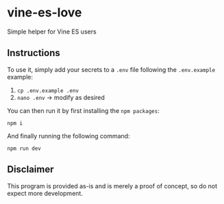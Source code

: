 # vine-es-love
Simple helper for Vine ES users

## Instructions

To use it, simply add your secrets to a `.env` file following the `.env.example` example:

1. `cp .env.example .env`
2. `nano .env` -> modify as desired

You can then run it by first installing the `npm packages`:

`npm i`

And finally running the following command:

`npm run dev`

## Disclaimer

This program is provided as-is and is merely a proof of concept, so do not expect more development.